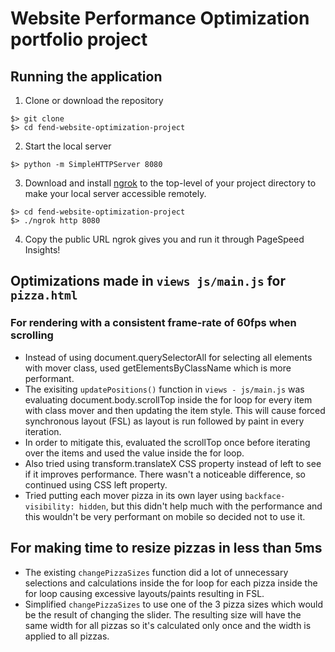 # Website Performance Optimization portfolio project

## Running the application

1. Clone or download the repository
```
$> git clone
$> cd fend-website-optimization-project
```

2. Start the local server
```
$> python -m SimpleHTTPServer 8080
```

3. Download and install [ngrok](https://ngrok.com/) to the top-level of your project directory to make your local server accessible remotely.
```
$> cd fend-website-optimization-project
$> ./ngrok http 8080
```

4. Copy the public URL ngrok gives you and run it through PageSpeed Insights!



## Optimizations made in `views js/main.js` for `pizza.html`

### For rendering with a consistent frame-rate of 60fps when scrolling

- Instead of using document.querySelectorAll for selecting all elements with mover class, used getElementsByClassName which is more performant.
- The exisiting `updatePositions()` function in `views - js/main.js` was evaluating document.body.scrollTop inside the for loop for every item with class mover and then 
updating the item style. This will cause forced synchronous layout (FSL) as layout is run followed by paint in every iteration.
- In order to mitigate this, evaluated the scrollTop once before iterating over the items and used the value inside the for loop.
- Also tried using transform.translateX CSS property instead of left to see if it improves performance. There wasn't a noticeable difference, so continued using CSS left property.
- Tried putting each mover pizza in its own layer using `backface-visibility: hidden`, but this didn't help much with the performance and this wouldn't be very performant on mobile so decided not to use it.

## For making time to resize pizzas in less than 5ms
- The existing `changePizzaSizes` function did a lot of unnecessary selections and calculations inside the for loop for each pizza inside the for loop causing excessive layouts/paints resulting in FSL.
- Simplified `changePizzaSizes` to use one of the 3 pizza sizes which would be the result of changing the slider. The resulting size will have the same width for all pizzas so it's calculated only once and the width is applied to all pizzas.